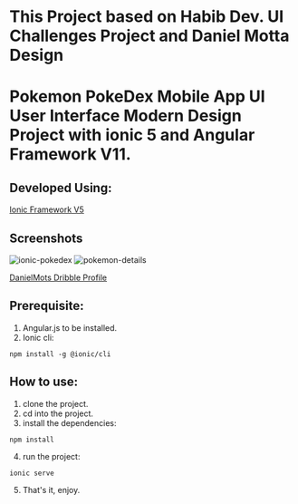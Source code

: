 # This Project based on Habib Dev. UI Challenges Project and Daniel Motta Design

# Pokemon PokeDex Mobile App UI User Interface Modern Design Project with ionic 5 and Angular Framework V11.

## Developed Using:

<p align="left">
    <a href="https://ionicframework.com/">Ionic Framework V5</a>
</p>

## Screenshots

![ionic-pokedex](https://user-images.githubusercontent.com/31030616/88213261-85676680-cc69-11ea-94df-8d715d24372f.png)
![pokemon-details](https://user-images.githubusercontent.com/22060566/100350058-b3660a00-2fbf-11eb-9d58-22c79562c4cc.png)

<p align="left">
    <a href="https://dribbble.com/DanielMots">DanielMots Dribble Profile</a>
</p>

## Prerequisite:

1. Angular.js to be installed.
2. Ionic cli:

```
npm install -g @ionic/cli
```

## How to use:

1. clone the project.
2. cd into the project.
3. install the dependencies:

```
npm install
```

4. run the project:

```
ionic serve
```

5. That's it, enjoy.
